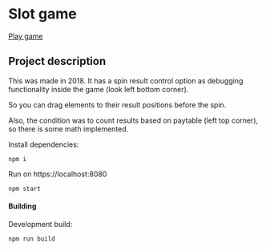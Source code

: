 # Slot game

[Play game](https://cyberdex.github.io/games/Slot/ "Play game")

## Project description
This was made in 2018.
It has a spin result control option as debugging functionality inside the game (look left bottom corner).

So you can drag elements to their result positions before the spin.

Also, the condition was to count results based on paytable (left top corner), so there is some math implemented.

Install dependencies:
```
npm i
```

Run on https://localhost:8080
```
npm start
```

#### Building

Development build:
```
npm run build
```

